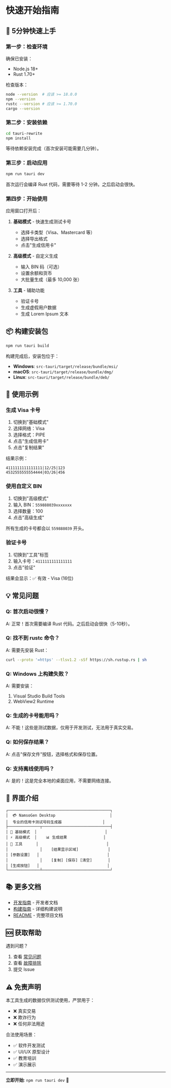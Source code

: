 # 快速开始指南

## 🚀 5分钟快速上手

### 第一步：检查环境

确保已安装：
- Node.js 18+ 
- Rust 1.70+

检查版本：
```bash
node --version  # 应该 >= 18.0.0
npm --version
rustc --version # 应该 >= 1.70.0
cargo --version
```

### 第二步：安装依赖

```bash
cd tauri-rewrite
npm install
```

等待依赖安装完成（首次安装可能需要几分钟）。

### 第三步：启动应用

```bash
npm run tauri dev
```

首次运行会编译 Rust 代码，需要等待 1-2 分钟。之后启动会很快。

### 第四步：开始使用

应用窗口打开后：

1. **基础模式** - 快速生成测试卡号
   - 选择卡类型（Visa、Mastercard 等）
   - 选择导出格式
   - 点击"生成信用卡"

2. **高级模式** - 自定义生成
   - 输入 BIN 码（可选）
   - 设置余额和货币
   - 大批量生成（最多 10,000 张）

3. **工具** - 辅助功能
   - 验证卡号
   - 生成虚假用户数据
   - 生成 Lorem Ipsum 文本

## 📦 构建安装包

```bash
npm run tauri build
```

构建完成后，安装包位于：
- **Windows**: `src-tauri/target/release/bundle/msi/`
- **macOS**: `src-tauri/target/release/bundle/dmg/`
- **Linux**: `src-tauri/target/release/bundle/deb/`

## 🎯 使用示例

### 生成 Visa 卡号

1. 切换到"基础模式"
2. 选择网络：Visa
3. 选择格式：PIPE
4. 点击"生成信用卡"
5. 点击"复制结果"

结果示例：
```
4111111111111111|12/25|123
4532555555554444|03/26|456
```

### 使用自定义 BIN

1. 切换到"高级模式"
2. 输入 BIN：`559888039xxxxxxx`
3. 选择数量：100
4. 点击"高级生成"

所有生成的卡号都会以 `559888039` 开头。

### 验证卡号

1. 切换到"工具"标签
2. 输入卡号：`4111111111111111`
3. 点击"验证"

结果会显示：✅ 有效 - Visa (16位)

## 💡 常见问题

### Q: 首次启动很慢？
A: 正常！首次需要编译 Rust 代码。之后启动会很快（5-10秒）。

### Q: 找不到 rustc 命令？
A: 需要先安装 Rust：
```bash
curl --proto '=https' --tlsv1.2 -sSf https://sh.rustup.rs | sh
```

### Q: Windows 上构建失败？
A: 需要安装：
1. Visual Studio Build Tools
2. WebView2 Runtime

### Q: 生成的卡号能用吗？
A: 不能！这些是测试数据，仅用于开发测试，无法用于真实交易。

### Q: 如何保存结果？
A: 点击"保存文件"按钮，选择格式和保存位置。

### Q: 支持离线使用吗？
A: 是的！这是完全本地的桌面应用，不需要网络连接。

## 🎨 界面介绍

```
┌─────────────────────────────────────────────┐
│  💳 NamsoGen Desktop                        │
│  专业的信用卡测试号码生成器                  │
├──────────────┬──────────────────────────────┤
│ 🎯 基础模式  │                              │
│ ⚡ 高级模式  │    📊 生成结果                │
│ 🔧 工具      │                              │
│              │    [结果显示区域]             │
│ [参数设置]   │                              │
│              │    [复制] [保存] [清空]       │
│ [生成按钮]   │                              │
└──────────────┴──────────────────────────────┘
```

## 📚 更多文档

- [开发指南](DEVELOPMENT.md) - 开发者文档
- [构建指南](BUILD.md) - 详细构建说明
- [README](README.md) - 完整项目文档

## 🆘 获取帮助

遇到问题？
1. 查看 [常见问题](#-常见问题)
2. 查看 [故障排除](BUILD.md#故障排除)
3. 提交 Issue

## ⚠️ 免责声明

本工具生成的数据仅供测试使用，严禁用于：
- ❌ 真实交易
- ❌ 欺诈行为
- ❌ 任何非法用途

合法使用场景：
- ✅ 软件开发测试
- ✅ UI/UX 原型设计
- ✅ 教育培训
- ✅ 演示展示

---

**立即开始**: `npm run tauri dev` 🚀


